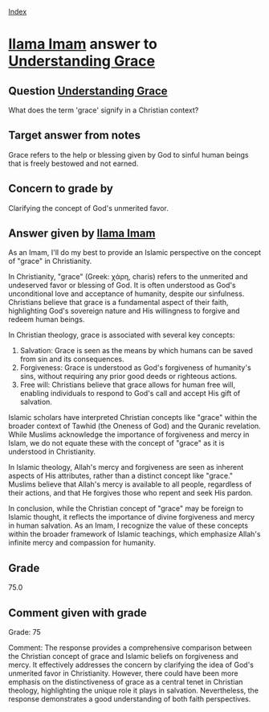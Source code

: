 
[Index](../../index.md)
# [llama Imam](../../answering_models/llama_Imam.md) answer to [Understanding Grace](../../questions/Understanding_Grace.md)

## Question [Understanding Grace](../../questions/Understanding_Grace.md)
What does the term 'grace' signify in a Christian context?

## Target answer from notes
Grace refers to the help or blessing given by God to sinful human beings that is freely bestowed and not earned.

## Concern to grade by
Clarifying the concept of God's unmerited favor.

## Answer given by [llama Imam](../../answering_models/llama_Imam.md)
As an Imam, I'll do my best to provide an Islamic perspective on the concept of "grace" in Christianity.

In Christianity, "grace" (Greek: χάρη, charis) refers to the unmerited and undeserved favor or blessing of God. It is often understood as God's unconditional love and acceptance of humanity, despite our sinfulness. Christians believe that grace is a fundamental aspect of their faith, highlighting God's sovereign nature and His willingness to forgive and redeem human beings.

In Christian theology, grace is associated with several key concepts:

1. Salvation: Grace is seen as the means by which humans can be saved from sin and its consequences.
2. Forgiveness: Grace is understood as God's forgiveness of humanity's sins, without requiring any prior good deeds or righteous actions.
3. Free will: Christians believe that grace allows for human free will, enabling individuals to respond to God's call and accept His gift of salvation.

Islamic scholars have interpreted Christian concepts like "grace" within the broader context of Tawhid (the Oneness of God) and the Quranic revelation. While Muslims acknowledge the importance of forgiveness and mercy in Islam, we do not equate these with the concept of "grace" as it is understood in Christianity.

In Islamic theology, Allah's mercy and forgiveness are seen as inherent aspects of His attributes, rather than a distinct concept like "grace." Muslims believe that Allah's mercy is available to all people, regardless of their actions, and that He forgives those who repent and seek His pardon.

In conclusion, while the Christian concept of "grace" may be foreign to Islamic thought, it reflects the importance of divine forgiveness and mercy in human salvation. As an Imam, I recognize the value of these concepts within the broader framework of Islamic teachings, which emphasize Allah's infinite mercy and compassion for humanity.

## Grade
75.0

## Comment given with grade
Grade: 75

Comment: The response provides a comprehensive comparison between the Christian concept of grace and Islamic beliefs on forgiveness and mercy. It effectively addresses the concern by clarifying the idea of God's unmerited favor in Christianity. However, there could have been more emphasis on the distinctiveness of grace as a central tenet in Christian theology, highlighting the unique role it plays in salvation. Nevertheless, the response demonstrates a good understanding of both faith perspectives.
